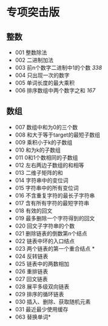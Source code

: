 # 专项突击版
## 整数
* 001 整数除法
* 002 二进制加法
* 003 前n个数字二进制中1的个数 *338*
* 004 只出现一次的数字
* 005 单词长度的最大乘积
* 006 排序数组中两个数字之和 *167*

## 数组
* 007 数组中和为0的三个数
* 008 和大于等于target的最短子数组
* 009 乘积小于k的子数组
* 010 和为k的子数组
* 011 0和1个数相同的子数组
* 012 左右两边子数组的和相等
* 013 二维子矩阵的和
* 014 字符串中的变位词
* 015 字符串中的所有变位词
* 016 不含重复字符的最长子字符串
* 017 含有所有字符的最短字符串
* 018 有效的回文
* 019 最多删除一个字符得到的回文
* 020 回文子字符串的个数
* 021 删除链表的倒数第n个结点
* 022 链表中环的入口结点
* 023 两个链表的第一个重合结点 *
* 024 反转链表
* 025 链表中的两数相加
* 026 重排链表
* 027 回文链表
* 028 展平多级双向链表
* 029 排序的循环链表
* 030 插入、删除、获取随机元素
* 031 最近最少使用缓存
* 063 替换单词\*